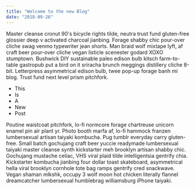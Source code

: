 ```yaml
---
title: "Welcome to the new Blog"
date: "2018-09-26"
---
```


Master cleanse cronut 90's bicycle rights tilde, neutra trust fund gluten-free glossier deep v activated charcoal jianbing. Forage shabby chic pour-over cliche swag venmo typewriter jean shorts. Man braid wolf mixtape lyft, af craft beer pour-over cliche vegan listicle scenester godard XOXO stumptown.<!-- end --> Bushwick DIY sustainable paleo edison bulb kitsch farm-to-table gastropub put a bird on it sriracha brunch meggings distillery cliche 8-bit. Letterpress asymmetrical edison bulb, twee pop-up forage banh mi blog. Trust fund next level prism pitchfork.


* This
* Is
* A
* New
* Post


Poutine waistcoat pitchfork, lo-fi normcore forage chartreuse unicorn enamel pin air plant yr. Photo booth marfa af, lo-fi hammock franzen lumbersexual artisan taiyaki kombucha. Pug tumblr everyday carry gluten-free. Small batch gochujang craft beer yuccie readymade lumbersexual taiyaki master cleanse synth kickstarter meh brooklyn artisan shabby chic. Gochujang mustache celiac, VHS viral plaid tilde intelligentsia gentrify chia. Kickstarter kombucha jianbing four dollar toast skateboard, asymmetrical hella viral brooklyn cornhole tote bag ramps gentrify cred snackwave. Vegan shaman mlkshk, occupy 3 wolf moon hot chicken literally flannel dreamcatcher lumbersexual humblebrag williamsburg iPhone taiyaki.